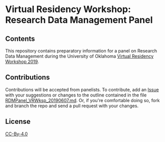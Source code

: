 # Virtual Residency Workshop: Research Data Management Panel

## Contents
This repository contains preparatory information for a panel on Research Data Management during the University of Oklahoma [Virtual Residency Workshop 2019](http://www.oscer.ou.edu/virtualresidency2019.php).

## Contributions
Contributions will be accepted from panelists. To contribute, add an [Issue](https://github.com/jbkieffer/vrwksp-rdmpanel/issues) with your suggestions or changes to the outline contained in the file [RDMPanel_VRWksp_20190607.md](https://github.com/jbkieffer/vrwksp-rdmpanel/blob/master/RDMPanel_VRWksp_20190607.md). Or, if you're comfortable doing so, fork and branch the repo and send a pull request with your changes.

## License
[CC-By-4.0](https://creativecommons.org/licenses/by/4.0)
